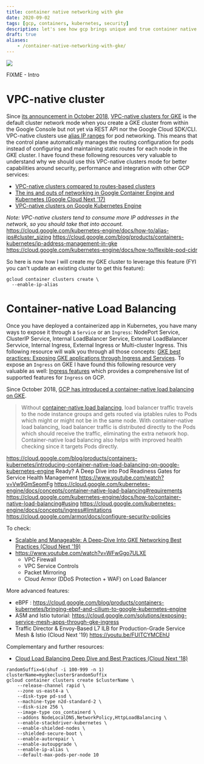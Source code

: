 ```yaml
---
title: container native networking with gke
date: 2020-09-02
tags: [gcp, containers, kubernetes, security]
description: let's see how gcp brings unique and true container native networking with gke
draft: true
aliases:
    - /container-native-networking-with-gke/
---
```

[![](https://storage.googleapis.com/gweb-cloudblog-publish/images/Google_Containers_Uy53clo.max-2200x2200.jpg)](https://storage.googleapis.com/gweb-cloudblog-publish/images/Google_Containers_Uy53clo.max-2200x2200.jpg)

FIXME - Intro

# VPC-native cluster

Since [its announcement in October 2018](https://cloud.google.com/blog/products/gcp/introducing-vpc-native-clusters-for-google-kubernetes-engine), [VPC-native clusters for GKE](https://cloud.google.com/kubernetes-engine/docs/how-to/alias-ips) is the default cluster network mode when you create a GKE cluster from within the Google Console but not yet via REST API nor the Google Cloud SDK/CLI. VPC-native clusters use [alias IP ranges](https://cloud.google.com/kubernetes-engine/docs/how-to/alias-ips) for pod networking. This means that the control plane automatically manages the routing configuration for pods instead of configuring and maintaining static routes for each node in the GKE cluster. I have found these following resources very valuable to understand why we should use this VPC-native clusters mode for better capabilities around security, performance and integration with other GCP services:
- [VPC-native clusters compared to routes-based clusters](https://cloud.google.com/solutions/prep-kubernetes-engine-for-prod#vpc-native_clusters_compared_to_routes-based_clusters)
- [The ins and outs of networking in Google Container Engine and Kubernetes (Google Cloud Next '17)](https://www.youtube.com/watch?v=y2bhV81MfKQ)
- [VPC-native clusters on Google Kubernetes Engine](https://medium.com/google-cloud/vpc-native-clusters-on-google-kubernetes-engine-b7c022c07510)

_Note: VPC-native clusters tend to consume more IP addresses in the network, so you should take that into account._
https://cloud.google.com/kubernetes-engine/docs/how-to/alias-ips#cluster_sizing
https://cloud.google.com/blog/products/containers-kubernetes/ip-address-management-in-gke
https://cloud.google.com/kubernetes-engine/docs/how-to/flexible-pod-cidr

So here is now how I will create my GKE cluster to leverage this feature (FYI you can't update an existing cluster to get this feature):
```
gcloud container clusters create \
  --enable-ip-alias
```

# Container-native Load Balancing

Once you have deployed a containerized app in Kubernetes, you have many ways to expose it through a `Service` or an `Ingress`: NodePort Service, ClusterIP Service, Internal LoadBalancer Service, External LoadBalancer Servvice, Internal Ingress, External Ingress or Multi-cluster Ingress. This following resource will walk you through all those concepts: [GKE best practices: Exposing GKE applications through Ingress and Services](https://cloud.google.com/blog/products/containers-kubernetes/exposing-services-on-gke). To expose an `Ingress` on GKE I have found this following resource very valuable as well: [Ingress features](https://cloud.google.com/kubernetes-engine/docs/how-to/ingress-features) which provides a comprehensive list of supported features for `Ingress` on GCP.

Since October 2018, [GCP has introduced a container-native load balancing on GKE](https://cloud.google.com/blog/products/containers-kubernetes/introducing-container-native-load-balancing-on-google-kubernetes-engine).

> Without [container-native load balancing](https://cloud.google.com/kubernetes-engine/docs/concepts/container-native-load-balancing), load balancer traffic travels to the node instance groups and gets routed via iptables rules to Pods which might or might not be in the same node. With container-native load balancing, load balancer traffic is distributed directly to the Pods which should receive the traffic, eliminating the extra network hop. Container-native load balancing also helps with improved health checking since it targets Pods directly.

https://cloud.google.com/blog/products/containers-kubernetes/introducing-container-native-load-balancing-on-google-kubernetes-engine
Ready? A Deep Dive into Pod Readiness Gates for Service Health Management
https://www.youtube.com/watch?v=Vw9GmSeomFg
https://cloud.google.com/kubernetes-engine/docs/concepts/container-native-load-balancing#requirements
https://cloud.google.com/kubernetes-engine/docs/how-to/container-native-load-balancing#using
https://cloud.google.com/kubernetes-engine/docs/concepts/ingress#limitations
https://cloud.google.com/armor/docs/configure-security-policies

To check:

- [Scalable and Manageable: A Deep-Dive Into GKE Networking Best Practices (Cloud Next '19)](https://www.youtube.com/watch?v=fI-5LkBDap8)
- https://www.youtube.com/watch?v=WFwGgo7ULXE
  - VPC Firewall
  - VPC Service Controls
  - Packet Mirroring
  - Cloud Armor (DDoS Protection + WAF) on Load Balancer

More advanced features:
- eBPF : https://cloud.google.com/blog/products/containers-kubernetes/bringing-ebpf-and-cilium-to-google-kubernetes-engine
- ASM and Istio tutorial: https://cloud.google.com/solutions/exposing-service-mesh-apps-through-gke-ingress
- Traffic Director & Envoy-Based L7 ILB for Production-Grade Service Mesh & Istio (Cloud Next '19)
https://youtu.be/FUITCYMCEhU


Complementary and further resources:
- [Cloud Load Balancing Deep Dive and Best Practices (Cloud Next '18)](https://www.youtube.com/watch?v=J5HJ1y6PeyE)

```
randomSuffix=$(shuf -i 100-999 -n 1)
clusterName=mygkecluster$randomSuffix
gcloud container clusters create $clusterName \
    --release-channel rapid \
    --zone us-east4-a \
    --disk-type pd-ssd \
    --machine-type n2d-standard-2 \
    --disk-size 256 \
    --image-type cos_containerd \
    --addons NodeLocalDNS,NetworkPolicy,HttpLoadBalancing \
    --enable-stackdriver-kubernetes \
    --enable-shielded-nodes \
    --shielded-secure-boot \
    --enable-autorepair \
    --enable-autoupgrade \
    --enable-ip-alias \
    --default-max-pods-per-node 10
```